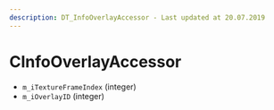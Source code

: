 ```yaml
---
description: DT_InfoOverlayAccessor - Last updated at 20.07.2019
---
```


# CInfoOverlayAccessor


* `m_iTextureFrameIndex` (integer)
* `m_iOverlayID` (integer)